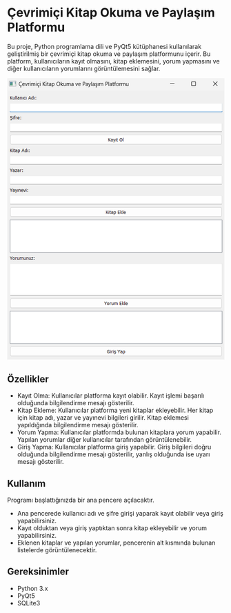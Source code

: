 <h1>Çevrimiçi Kitap Okuma ve Paylaşım Platformu</h1>
<p>Bu proje, Python programlama dili ve PyQt5 kütüphanesi kullanılarak geliştirilmiş bir çevrimiçi kitap okuma ve paylaşım platformunu içerir. Bu platform, kullanıcıların kayıt olmasını, kitap eklemesini, yorum yapmasını ve diğer kullanıcıların yorumlarını görüntülemesini sağlar.</p>
<img src="Ekran görüntüsü 2024-05-06 101704.png"/>
<h2>Özellikler</h2>
<ul>
  <li>Kayıt Olma: Kullanıcılar platforma kayıt olabilir. Kayıt işlemi başarılı olduğunda bilgilendirme mesajı gösterilir.</li>
  <li>Kitap Ekleme: Kullanıcılar platforma yeni kitaplar ekleyebilir. Her kitap için kitap adı, yazar ve yayınevi bilgileri girilir. Kitap eklemesi yapıldığında bilgilendirme mesajı gösterilir.</li>
  <li>Yorum Yapma: Kullanıcılar platformda bulunan kitaplara yorum yapabilir. Yapılan yorumlar diğer kullanıcılar tarafından görüntülenebilir.</li>
  <li>Giriş Yapma: Kullanıcılar platforma giriş yapabilir. Giriş bilgileri doğru olduğunda bilgilendirme mesajı gösterilir, yanlış olduğunda ise uyarı mesajı gösterilir.</li>
</ul>
<h2>Kullanım</h2>
<p>Programı başlattığınızda bir ana pencere açılacaktır.</p>
<ul>
  <li>Ana pencerede kullanıcı adı ve şifre girişi yaparak kayıt olabilir veya giriş yapabilirsiniz.</li>
  <li>Kayıt olduktan veya giriş yaptıktan sonra kitap ekleyebilir ve yorum yapabilirsiniz.</li>
  <li>Eklenen kitaplar ve yapılan yorumlar, pencerenin alt kısmında bulunan listelerde görüntülenecektir.</li>
</ul>
<h2>Gereksinimler</h2>
<ul>
  <li>Python 3.x</li>
  <li>PyQt5</li>
  <li>SQLite3</li>
</ul>
